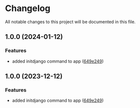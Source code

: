 # Changelog

All notable changes to this project will be documented in this file.

## 1.0.0 (2024-01-12)


### Features

* added initdjango command to app ([649e249](https://github.com/ARQAWA/djangoheads-dev/commit/649e249230d84aea1f80dfc43b398ee1e369862c))

## 1.0.0 (2023-12-12)


### Features

* added initdjango command to app ([649e249](https://github.com/djangoheads/djangoheads/commit/649e249230d84aea1f80dfc43b398ee1e369862c))
